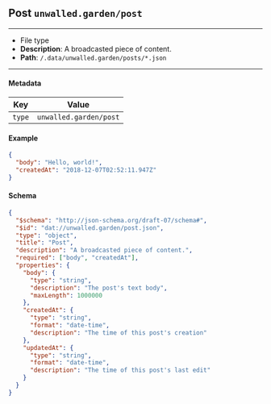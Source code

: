 ## Post `unwalled.garden/post`

---

 - File type
 - **Description**: A broadcasted piece of content.
 - **Path**: `/.data/unwalled.garden/posts/*.json`

---

#### Metadata

|Key|Value|
|-|-|
|`type`|`unwalled.garden/post`|

#### Example

```json
{
  "body": "Hello, world!",
  "createdAt": "2018-12-07T02:52:11.947Z"
}
```

#### Schema

```json
{
  "$schema": "http://json-schema.org/draft-07/schema#",
  "$id": "dat://unwalled.garden/post.json",
  "type": "object",
  "title": "Post",
  "description": "A broadcasted piece of content.",
  "required": ["body", "createdAt"],
  "properties": {
    "body": {
      "type": "string",
      "description": "The post's text body",
      "maxLength": 1000000
    },
    "createdAt": {
      "type": "string",
      "format": "date-time",
      "description": "The time of this post's creation"
    },
    "updatedAt": {
      "type": "string",
      "format": "date-time",
      "description": "The time of this post's last edit"
    }
  }
}
```
